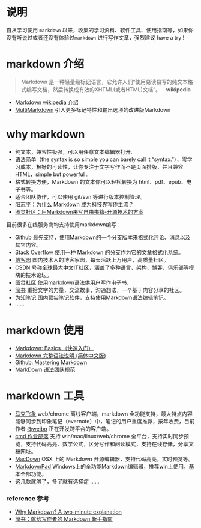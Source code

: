 说明
===========
自从学习使用 `markdown` 以来，收集的学习资料、软件工具、使用指南等，如果你没有听说过或者还没有体验过`markdown` 进行写作文章，强烈建议 have a try !


# markdown 介绍

> Markdown 是一种轻量级标记语言，它允许人们“使用易读易写的纯文本格式编写文档，然后转换成有效的XHTML(或者HTML)文档”。 - **wikipedia**

- [Markdown wikipedia 介绍](https://zh.wikipedia.org/wiki/Markdown)
- [MultiMarkdown](http://fletcherpenney.net/multimarkdown/) 引入更多标记特性和输出选项的改进版Markdown

# why markdown 

- 纯文本，兼容性极强，可以用任意文本编辑器打开.
- 语法简单（the syntax is so simple you can barely call it “syntax.”），零学习成本，极好的可读性，让你专注于文字写作而不是页面排版，并且兼容 HTML，simple but powerful .
- 格式转换方便，Markdown 的文本你可以轻松转换为 html、pdf、epub、电子书等。
- 适合团队协作，可以使用 git/svn 等进行版本控制管理。
- [阳志平：为什么 Markdown 成为科技界写作主流？](http://www.yangzhiping.com/tech/r-markdown-knitr.html)
- [图灵社区：用Markdown来写自由书籍-开源技术的方案](http://www.ituring.com.cn/article/828?q=markdown)


目前很多在线服务商均支持使用markdown编写：

- [Github](https://github.com) 最先支持，使用Markdown的一个分支版本来格式化评论、消息以及其它内容。
- [Stack Overflow](http://stackoverflow.com/) 使用一种 Markdown 的分支作为它的文章格式化系统。
- [博客园](http://www.cnblogs.com/) 国内技术人的博客家园，每天活跃上万用户，高质量社区。
- [CSDN](http://www.csdn.net/) 号称全球最大中文IT社区，涵盖了多种语言、架构、博客、俱乐部等模块的技术论坛。
- [图灵社区](http://www.ituring.com.cn/) 使用markdown语法供用户写作电子书.
- [简书](http://www.jianshu.com/) 重拾文字的力量，交流故事，沟通想法，一个基于内容分享的社区。
- [为知笔记](http://www.wiz.cn/) 国内顶尖笔记软件，支持使用Markdown语法编辑笔记。
- ……


# markdown 使用

- [Markdown: Basics （快速入门）](http://wowubuntu.com/markdown/basic.html)
- [Markdown 完整语法说明 (简体中文版)](http://wowubuntu.com/markdown/)
- [Github: Mastering Markdown](https://guides.github.com/features/mastering-markdown/)
- [MarkDown 语法团队规范](https://github.com/hzlzh/1MarkDown)

# markdown 工具

- [马克飞象](https://maxiang.info/) web/chrome 离线客户端，markdown 全功能支持，最大特点内容能够同步到印象笔记（evernote）中，笔记的用户重度推荐，按年收费，目前作者 [@weibo]() 正在开发跨平台的客户端。
- [cmd 作业部落](https://www.zybuluo.com/mdeditor) 支持 win/mac/linux/web/chrome 全平台，支持实时同步预览，支持代码高亮、数学公式，区分写作和阅读模式，支持在线存储，分享文稿网址。
- [MacDown](http://macdown.uranusjr.com/) OSX 上的 Markdown 开源编辑器，支持代码高亮，实时预览等。
- [MarkdownPad](http://www.markdownpad.com/) Windows上的全功能Markdown编辑器，推荐win上使用，基本全部功能。
-  这几款就够了，多了就有选择症 ……


### reference 参考

- [Why Markdown? A two-minute explanation](http://brettterpstra.com/2011/08/31/why-markdown-a-two-minute-explanation/)
- [简书：献给写作者的 Markdown 新手指南](http://www.jianshu.com/p/q81RER)
